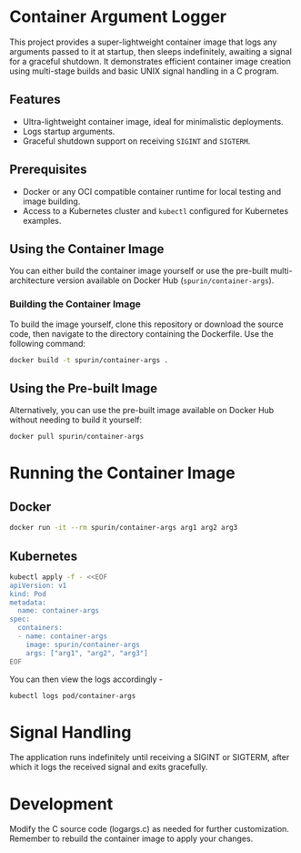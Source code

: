 # Container Argument Logger

This project provides a super-lightweight container image that logs any arguments passed to it at startup, then sleeps indefinitely, awaiting a signal for a graceful shutdown. It demonstrates efficient container image creation using multi-stage builds and basic UNIX signal handling in a C program.

## Features

- Ultra-lightweight container image, ideal for minimalistic deployments.
- Logs startup arguments.
- Graceful shutdown support on receiving `SIGINT` and `SIGTERM`.

## Prerequisites

- Docker or any OCI compatible container runtime for local testing and image building.
- Access to a Kubernetes cluster and `kubectl` configured for Kubernetes examples.

## Using the Container Image

You can either build the container image yourself or use the pre-built multi-architecture version available on Docker Hub (`spurin/container-args`).

### Building the Container Image

To build the image yourself, clone this repository or download the source code, then navigate to the directory containing the Dockerfile. Use the following command:

```sh
docker build -t spurin/container-args .
```

## Using the Pre-built Image

Alternatively, you can use the pre-built image available on Docker Hub without needing to build it yourself:

```sh
docker pull spurin/container-args
```

# Running the Container Image

## Docker

```sh
docker run -it --rm spurin/container-args arg1 arg2 arg3
```

## Kubernetes

```sh
kubectl apply -f - <<EOF
apiVersion: v1
kind: Pod
metadata:
  name: container-args
spec:
  containers:
  - name: container-args
    image: spurin/container-args
    args: ["arg1", "arg2", "arg3"]
EOF
```

You can then view the logs accordingly -

```sh
kubectl logs pod/container-args
```

# Signal Handling

The application runs indefinitely until receiving a SIGINT or SIGTERM, after which it logs the received signal and exits gracefully.

# Development

Modify the C source code (logargs.c) as needed for further customization. Remember to rebuild the container image to apply your changes.
